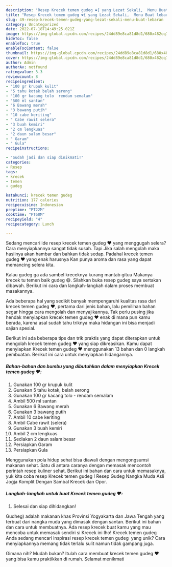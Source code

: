 ```yaml
---
description: "Resep Krecek temen gudeg ❤️{ yang Lezat Sekali,  Menu Buat lebaran"
title: "Resep Krecek temen gudeg ❤️{ yang Lezat Sekali,  Menu Buat lebaran"
slug: 49-resep-krecek-temen-gudeg-yang-lezat-sekali-menu-buat-lebaran
category: Uncategorized
date: 2022-07-18T14:49:25.021Z
image: https://img-global.cpcdn.com/recipes/24dd89e8ca81d8d1/680x482cq70/krecek-temen-gudeg-foto-resep-utama.jpg
hideToc: false
enableToc: true
enableTocContent: false
thumbnail: https://img-global.cpcdn.com/recipes/24dd89e8ca81d8d1/680x482cq70/krecek-temen-gudeg-foto-resep-utama.jpg
cover: https://img-global.cpcdn.com/recipes/24dd89e8ca81d8d1/680x482cq70/krecek-temen-gudeg-foto-resep-utama.jpg
author: Admin
authorAv: notfound
ratingvalue: 3.3
reviewcount: 8
recipeingredient:
- "100 gr krupuk kulit"
- "5 tahu kotak belah serong"
- "100 gr kacang tolo  rendam semalam"
- "500 ml santan"
- "6 Bawang merah"
- "3 bawang putih"
- "10 cabe keriting"
- " Cabe rawit selera"
- "3 buah kemiri"
- "2 cm lengkuas"
- "2 daun salam besar"
- " Garam"
- " Gula"
recipeinstructions:

- "Sudah jadi dan siap dinikmati!"
categories:
- Resep
tags:
- krecek
- temen
- gudeg

katakunci: krecek temen gudeg 
nutrition: 177 calories
recipecuisine: Indonesian
preptime: "PT22M"
cooktime: "PT60M"
recipeyield: "4"
recipecategory: Lunch

---
```



Sedang mencari ide resep krecek temen gudeg ❤️ yang menggugah selera? Cara menyiapkannya sangat tidak susah. Tapi Jika salah mengolah maka hasilnya akan hambar dan bahkan tidak sedap. Padahal krecek temen gudeg ❤️ yang enak harusnya Kan punya aroma dan rasa yang dapat memancing selera kita.


Kalau gudeg ga ada sambel kreceknya kurang mantab gituu Makanya krecek tu temen baik gudeg 😄. Silahkan buka resep gudeg saya sertakan dibawah. Berikut ini cara dan langkah-langkah dalam proses membuat masakannya.

Ada beberapa hal yang sedikit banyak mempengaruhi kualitas rasa dari krecek temen gudeg ❤️, pertama dari jenis bahan, lalu pemilihan bahan segar hingga cara mengolah dan menyajikannya. Tak perlu pusing jika hendak menyiapkan krecek temen gudeg ❤️ enak di mana pun kamu berada, karena asal sudah tahu triknya maka hidangan ini bisa menjadi sajian spesial.


Berikut ini ada beberapa tips dan trik praktis yang dapat diterapkan untuk mengolah krecek temen gudeg ❤️ yang siap dikreasikan. Kamu dapat menyiapkan Krecek temen gudeg ❤️ menggunakan 13 bahan dan 0 langkah pembuatan. Berikut ini cara untuk menyiapkan hidangannya.

<!--inarticleads1-->

##### Bahan-bahan dan bumbu yang dibutuhkan dalam menyiapkan Krecek temen gudeg ❤️:

1. Gunakan 100 gr krupuk kulit
1. Gunakan 5 tahu kotak, belah serong
1. Gunakan 100 gr kacang tolo - rendam semalam
1. Ambil 500 ml santan
1. Gunakan 6 Bawang merah
1. Gunakan 3 bawang putih
1. Ambil 10 cabe keriting
1. Ambil  Cabe rawit (selera)
1. Gunakan 3 buah kemiri
1. Ambil 2 cm lengkuas
1. Sediakan 2 daun salam besar
1. Persiapkan  Garam
1. Persiapkan  Gula


Menggunakan pola hidup sehat bisa diawali dengan mengongsumsi makanan sehat. Satu di antara caranya dengan memasak mencontoh perintah resep kuliner sehat. Berikut ini bahan dan cara untuk memasaknya, yuk kita coba resep Krecek temen gudeg ️! Resep Gudeg Nangka Muda Asli Jogja Komplit Dengan Sambal Krecek dan Opor. 

<!--inarticleads2-->

##### Langkah-langkah untuk buat Krecek temen gudeg ❤️:


1. Selesai dan siap dihidangkan!

Gudheg) adalah makanan khas Provinsi Yogyakarta dan Jawa Tengah yang terbuat dari nangka muda yang dimasak dengan santan. Berikut ini bahan dan cara untuk membuatnya. Ada resep krecek buat kamu yang mau mencoba untuk memasak sendiri si Krecek ini lho! Krecek temen gudeg ️ Anda sedang mencari inspirasi resep krecek temen gudeg ️ yang unik? Cara menyiapkannya memang tidak terlalu sulit namun tidak gampang juga. 

Gimana nih? Mudah bukan? Itulah cara membuat krecek temen gudeg ❤️ yang bisa kamu praktikkan di rumah. Selamat menikmati
